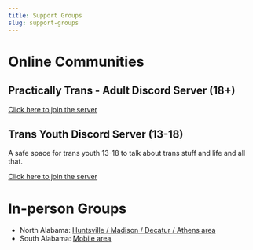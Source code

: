 ```yaml
---
title: Support Groups
slug: support-groups
---
```


# Online Communities

## Practically Trans - Adult Discord Server (18+)

[Click here to join the server](https://discord.gg/Z8p4Dsv)

## Trans Youth Discord Server (13-18)

A safe space for trans youth 13-18 to talk about trans stuff and life and all
that.

 [Click here to join the server](https://discord.gg/WDm9udY)

# In-person Groups

 - North Alabama: [Huntsville / Madison / Decatur / Athens area][1]
 - South Alabama: [Mobile area][2]

[1]: /pages/groups-north.html
[2]: /pages/groups-south.html

